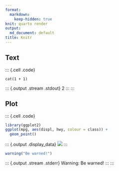 ```yaml
---
format:
  markdown:
    keep-hidden: true
knit: quarto render
output:
  md_document: default
title: Knitr
---
```


## Text

::: {.cell .code}
``` {.r}
cat(1 + 1)
```

::: {.output .stream .stdout}
    2
:::
:::

## Plot

::: {.cell .code}
``` {.r .hidden}
library(ggplot2)
ggplot(mpg, aes(displ, hwy, colour = class)) + 
  geom_point()
```

::: {.output .display_data}
![](knitr-hide_files/figure-markdown/unnamed-chunk-2-1.png)
:::

``` {.r .hidden}
warning("Be warned!")
```

::: {.output .stream .stderr}
    Warning: Be warned!
:::
:::
